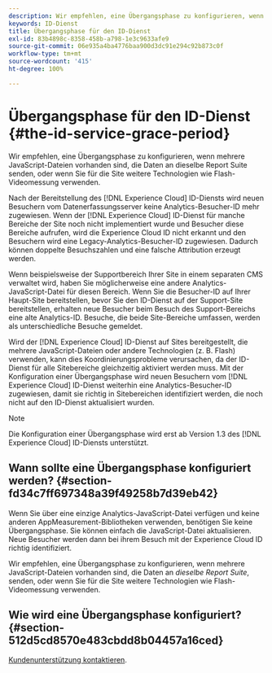 ```yaml
---
description: Wir empfehlen, eine Übergangsphase zu konfigurieren, wenn mehrere JavaScript-Dateien vorhanden sind, die Daten an dieselbe Report Suite senden, oder wenn Sie für die Site weitere Technologien wie Flash-Videomessung verwenden.
keywords: ID-Dienst
title: Übergangsphase für den ID-Dienst
exl-id: 83b4898c-8358-458b-a798-1e3c9633afe9
source-git-commit: 06e935a4ba4776baa900d3dc91e294c92b873c0f
workflow-type: tm+mt
source-wordcount: '415'
ht-degree: 100%

---
```


# Übergangsphase für den ID-Dienst {#the-id-service-grace-period}

Wir empfehlen, eine Übergangsphase zu konfigurieren, wenn mehrere JavaScript-Dateien vorhanden sind, die Daten an dieselbe Report Suite senden, oder wenn Sie für die Site weitere Technologien wie Flash-Videomessung verwenden.

Nach der Bereitstellung des [!DNL Experience Cloud] ID-Diensts wird neuen Besuchern vom Datenerfassungsserver keine Analytics-Besucher-ID mehr zugewiesen. Wenn der [!DNL Experience Cloud] ID-Dienst für manche Bereiche der Site noch nicht implementiert wurde und Besucher diese Bereiche aufrufen, wird die Experience Cloud ID nicht erkannt und den Besuchern wird eine Legacy-Analytics-Besucher-ID zugewiesen. Dadurch können doppelte Besuchszahlen und eine falsche Attribution erzeugt werden.

Wenn beispielsweise der Supportbereich Ihrer Site in einem separaten CMS verwaltet wird, haben Sie möglicherweise eine andere Analytics-JavaScript-Datei für diesen Bereich. Wenn Sie die Besucher-ID auf Ihrer Haupt-Site bereitstellen, bevor Sie den ID-Dienst auf der Support-Site bereitstellen, erhalten neue Besucher beim Besuch des Support-Bereichs eine alte Analytics-ID. Besuche, die beide Site-Bereiche umfassen, werden als unterschiedliche Besuche gemeldet.

Wird der [!DNL Experience Cloud] ID-Dienst auf Sites bereitgestellt, die mehrere JavaScript-Dateien oder andere Technologien (z. B. Flash) verwenden, kann dies Koordinierungsprobleme verursachen, da der ID-Dienst für alle Sitebereiche gleichzeitig aktiviert werden muss. Mit der Konfiguration einer Übergangsphase wird neuen Besuchern vom [!DNL Experience Cloud] ID-Dienst weiterhin eine Analytics-Besucher-ID zugewiesen, damit sie richtig in Sitebereichen identifiziert werden, die noch nicht auf den ID-Dienst aktualisiert wurden.

>[!NOTE]
>
>Die Konfiguration einer Übergangsphase wird erst ab Version 1.3 des [!DNL Experience Cloud] ID-Diensts unterstützt.

## Wann sollte eine Übergangsphase konfiguriert werden? {#section-fd34c7ff697348a39f49258b7d39eb42}

Wenn Sie über eine einzige Analytics-JavaScript-Datei verfügen und keine anderen AppMeasurement-Bibliotheken verwenden, benötigen Sie keine Übergangsphase. Sie können einfach die JavaScript-Datei aktualisieren. Neue Besucher werden dann bei ihrem Besuch mit der Experience Cloud ID richtig identifiziert.

Wir empfehlen, eine Übergangsphase zu konfigurieren, wenn mehrere JavaScript-Dateien vorhanden sind, die Daten an *dieselbe Report Suite*, senden, oder wenn Sie für die Site weitere Technologien wie Flash-Videomessung verwenden.

## Wie wird eine Übergangsphase konfiguriert?  {#section-512d5cd8570e483cbdd8b04457a16ced}

[Kundenunterstützung kontaktieren](https://helpx.adobe.com/de/marketing-cloud/contact-support.html).
